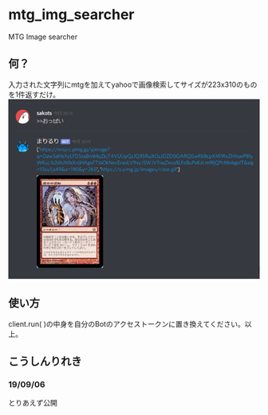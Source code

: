 # mtg_img_searcher
MTG Image searcher

## 何？
入力された文字列にmtgを加えてyahooで画像検索してサイズが223x310のものを1件返すだけ。
![おっぱい](https://github.com/sakots/mtg_img_searcher/blob/master/image.png "サンプル")

## 使い方
client.run( )の中身を自分のBotのアクセストークンに置き換えてください。以上。

## こうしんりれき
### 19/09/06
とりあえず公開